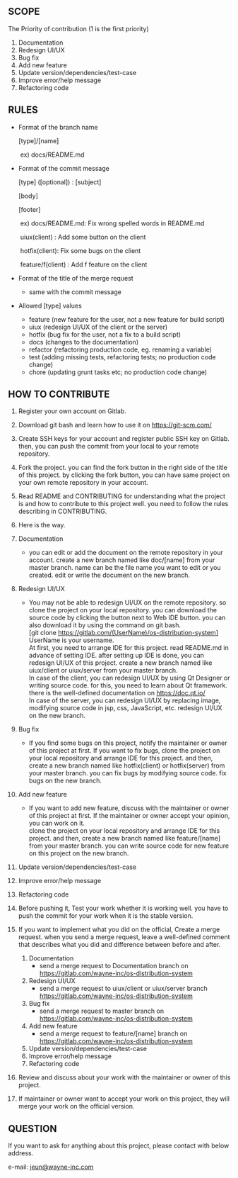 ## SCOPE

The Priority of contribution (1 is the first priority)

1. Documentation
2. Redesign UI/UX
3. Bug fix
4. Add new feature
5. Update version/dependencies/test-case
6. Improve error/help message
7. Refactoring code

## RULES

- Format of the branch name

  [type]/[name]

  ​	ex) docs/README.md

- Format of the commit message

  [type] ([optional]) : [subject]

  [body]

  [footer]

  ​	ex) docs/README.md: Fix wrong spelled words in README.md

  ​		  uiux(client) : Add some button on the client

  ​		  hotfix(client): Fix some bugs on the client

  ​		  feature/f(client) : Add f feature on the client		  

- Format of the title of the merge request

    - same with the commit message
  
- Allowed [type] values
  - feature (new feature for the user, not a new feature for build script)
  - uiux (redesign UI/UX of the client or the server)
  - hotfix (bug fix for the user, not a fix to a build script)
  - docs (changes to the documentation)
  - refactor (refactoring production code, eg. renaming a variable)
  - test (adding missing tests, refactoring tests; no production code change)
  - chore (updating grunt tasks etc; no production code change)

## HOW TO CONTRIBUTE

1. Register your own account on Gitlab.

2. Download git bash and learn how to use it on https://git-scm.com/

3. Create SSH keys for your account and register public SSH key on Gitlab. then, you can push the commit from your local to your remote repository.

4. Fork the project. you can find the fork button in the right side of the title of this project. by clicking the fork button, you can have same project on your own remote repository in your account.  

5. Read README and CONTRIBUTING for understanding what the project is and how to contribute to this project well. you need to follow the rules describing in CONTRIBUTING.

6.  Here is the way.

   1. Documentation
      - you can edit or add the document on the remote repository in your account. create a new branch named like doc/[name] from your master branch. name can be the file name you want to edit or you created. edit or write the document on the new branch. 
   2. Redesign UI/UX
      - You may not be able to redesign UI/UX on the remote repository. so clone the project on your local repository. you can download the source code by clicking the button next to Web IDE button. you can also download it by using the command on git bash.   
        [git clone https://gitlab.com/(UserName)/os-distribution-system]  
        UserName is your username.   
        At first, you need to arrange IDE for this project. read README.md in advance of setting IDE. after setting up IDE is done, you can redesign UI/UX of this project. create a new branch named like uiux/client or uiux/server from your master branch.   
        In case of the client, you can redesign UI/UX by using Qt Designer or writing source code. for this, you need to learn about Qt framework. there is the well-defined documentation on https://doc.qt.io/   
        In case of the server, you can redesign UI/UX by replacing image, modifying source code in jsp, css, JavaScript, etc. redesign UI/UX on the new branch.  
   3. Bug fix
   
      - If you find some bugs on this project, notify the maintainer or owner of this project at first. If you want to fix bugs, clone the project on your local repository and arrange IDE for this project. and then, create a new branch named like hotfix(client) or hotfix(server) from your master branch. you can fix bugs by modifying source code. fix bugs on the new branch.  

   4. Add new feature

      - If you want to add new feature, discuss with the maintainer or owner of this project at first. If the maintainer or owner accept your opinion, you can work on it.  
        clone the project on your local repository and arrange IDE for this project. and then, create a new branch named like feature/[name] from your master branch. you can write source code for new feature on this project on the new branch.
   
   5. Update version/dependencies/test-case
   
   6. Improve error/help message
   
   7. Refactoring code
   
7. Before pushing it, Test your work whether it is working well. you have to push the commit for your work when it is the stable version.

8. If you want to implement what you did on the official, Create a merge request. when you send a merge request, leave a well-defined comment that describes what you did and difference between before and after.

   1. Documentation
      - send a merge request to Documentation branch on https://gitlab.com/wayne-inc/os-distribution-system
   2. Redesign UI/UX
      - send a merge request to uiux/client or uiux/server branch https://gitlab.com/wayne-inc/os-distribution-system
   3. Bug fix
      - send a merge request to master branch on https://gitlab.com/wayne-inc/os-distribution-system
   4. Add new feature
      - send a merge request to feature/[name] branch on https://gitlab.com/wayne-inc/os-distribution-system
   5. Update version/dependencies/test-case
   6. Improve error/help message
   7. Refactoring code

9. Review and discuss about your work with the maintainer or owner of this project.

10. If maintainer or owner want to accept your work on this project, they will merge your work on the official version.

## QUESTION

 If you want to ask for anything about this project, please contact with below address.

e-mail: jeun@wayne-inc.com